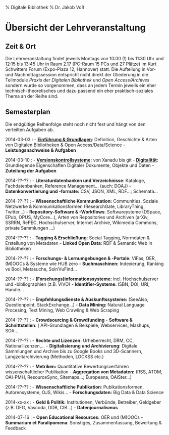 % Digitale Bibliothek
% Dr. Jakob Voß

# Übersicht der Lehrveranstaltung

## Zeit & Ort

Die Lehrveranstaltung findet jeweils Montags von 10:00 (!) bis 11:30 Uhr und
12:15 bis 13:45 Uhr in Raum 2.17 (PC-Raum 15 PCs und 27 Plätze) im Kurt
Schwitters Forum (Expo-Plaza 12, Hannover) statt. Die Aufteilung in Vor- und
Nachmittagssession entspricht nicht direkt der Gliederung in die Teilmodule
*Praxis der Digitalen Bibliothek* und *Open Access/Archives* sondern wurde so
vorgenommen, dass an jedem Termin jeweils ein eher technisch-theoretisches und
dazu passend ein eher praktisch-soziales Thema an der Reihe sind.

## Semesterplan

Die endgültige Reihenfolge steht noch nicht fest und hängt von den verteilten
Aufgaben ab.

2014-03-03
  : - **[Einführung & Grundlagen](2014-03-03/einfuehrung.slides.md)**:
      Definition, Geschichte & Arten von Digitalen Bibliotheken & Open Access/Data/Science 
    - **Leistungsnachweise & Aufgaben**

2014-03-10
  : - **[Versionskontrollsysteme](2014-03-10/versionskontrollsysteme.slides.md):**
      von Xanadu bis git
    - **[Digitalität](2014-03-10/digitalitaet.slides.md):**
      Grundlegende Eigenschaften Digitaler Dokumente, Objekte und Daten
    - **Zuteilung der Aufgaben**

2014-??-??
  : - **Literaturdatenbanken und Verzeichnisse**:
      Kataloge, Fachdatenbanken, Reference Management... (auch: DOAJ)
    - **Datenkonvertierung und -formate:**
      CSV, JSON, XML, RDF...; Schemata...

2014-??-??
  : - **Wissenschaftliche Kommunikation:**
       Communities, Soziale Netzwerke & Kommunikationsformen
       (ResearchGate, LibraryThing, Twitter...)
    - **Repository-Software & -Workflows**: 
      Softwareysteme (DSpace, EPub, OPUS, MyCore...),
      Arten von Repositories und Archiven (arXiv, SSRRN, RePEC, Hochschulserver,
      Internet Archive, Wikimedia Commons, private Sammlungen ...)

2014-??-??
  : - **Tagging & Erschließung**:
      Social Tagging, Normdaten & Erstellung von Metadaten
    - **Linked Open Data**:
      RDF & Semantic Web in Bibliotheken

2014-??-??
  : - **Forschungs- & Lernumgebungen & -Portale:**
      ViFas, OER, (M)OOCs & Systeme wie HUB zero
    - **Suchmaschinen:**
      Indexierung, Ranking vs Bool, Metasuche, Solr/VuFind...
      
2014-??-??
  : - **(Forschungs)informationssysteme:**
      incl. Hochschulserver und -bibliographien (z.B. VIVO)
    - **Identifier-Systeme:** 
      ISBN, DOI, URI, Handle...

2014-??-??
  : - **Empfehlungsdienste & Auskunftssysteme:**
      (SeeAlso, Questionpoint, StackExchange...)
    - **Data Mining:**
      Natural Language Procesing, Text Mining, Web Crawling & Web Scraping

2014-??-??
  : - **Crowdsourcing & Crowdfunding**
    - **Software & Schnittstellen**: (
      API-Grundlagen & Beispiele, Webservices, Mashups, SOA...

2014-??-??
  : - **Rechte und Lizenzen:**
      Urheberrecht, DRM, CC, Nationallizenzen,...
    - **Digitalisierung und Archivierung:**
      Digitale Sammlungen und Archive bis zu Google Books und 3D-Scannern,
      Langzeitarchivierung (Methoden, LOCKSS etc.)

2014-??-??
  : - **Metriken:**
      Quantitative Bewertungsverfahren wissenschaftlicher Publikation
    - **Aggregation von Metadaten:**
      (RSS, ATOM, OAI-PMH, ResourceSync, Sitemaps...; Europeana, OAISter...)

2014-??-??
  : - **Wissenschaftliche Publikation**:
      Publkationsformen, Autorensysteme, OJS, Wikis...
    - **Forschungsdaten:** Big Data & Data Science

2014-xx-xx
  : - **Geld & Politik:**
      Institutionen, Verbünde, Betreiber, Geldgeber (z.B. DFG, Vascoda, DDB, CIB...)
    - **Datenjournalismus**

2014-07-16
  :  - **Open Educational Resources:** OER und (M)OOCs
     - **Summarium et Paralipomena**:
      Sonstiges, Zusammenfassung, Bewertung & Feedback
